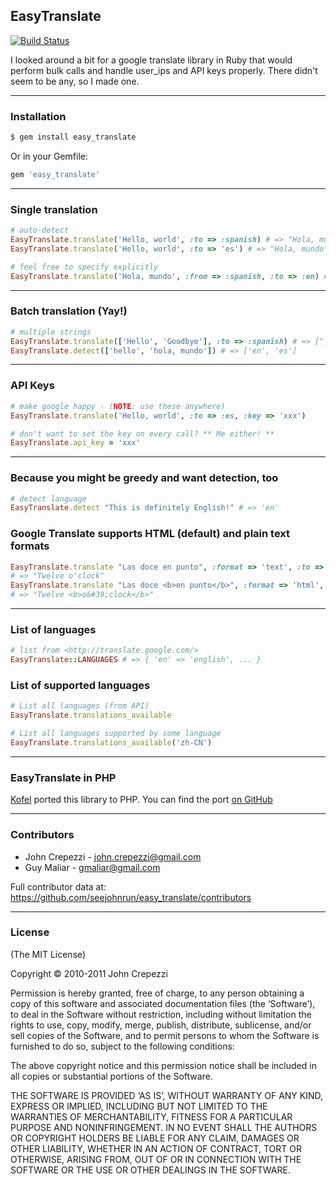 ## EasyTranslate

[![Build Status](https://secure.travis-ci.org/seejohnrun/easy_translate.png)](http://travis-ci.org/seejohnrun/easy_translate)

I looked around a bit for a google translate library in Ruby that would perform bulk calls and handle user_ips and API keys properly.  There didn't seem to be any, so I made one.

---

### Installation

```bash
$ gem install easy_translate
```

Or in your Gemfile:

```ruby
gem 'easy_translate'
```

---

### Single translation

```ruby
# auto-detect
EasyTranslate.translate('Hello, world', :to => :spanish) # => "Hola, mundo"
EasyTranslate.translate('Hello, world', :to => 'es') # => "Hola, mundo"

# feel free to specify explicitly 
EasyTranslate.translate('Hola, mundo', :from => :spanish, :to => :en) # => "Hello, world"
```

---

### Batch translation (Yay!)

```ruby
# multiple strings
EasyTranslate.translate(['Hello', 'Goodbye'], :to => :spanish) # => ["¡Hola", "Despedida"]
EasyTranslate.detect(['hello', 'hola, mundo']) # => ['en', 'es']
```

---

### API Keys

```ruby
# make google happy - (NOTE: use these anywhere)
EasyTranslate.translate('Hello, world', :to => :es, :key => 'xxx')

# don't want to set the key on every call? ** Me either! **
EasyTranslate.api_key = 'xxx'
```

---

### Because you might be greedy and want detection, too

```ruby
# detect language
EasyTranslate.detect "This is definitely English!" # => 'en'
```

### Google Translate supports HTML (default) and plain text formats

```ruby
EasyTranslate.translate "Las doce en punto", :format => 'text', :to => :en        
# => "Twelve o'clock"
EasyTranslate.translate "Las doce <b>en punto</b>", :format => 'html', :to => :en 
# => "Twelve <b>o&#39;clock</b>"
```

---

### List of languages

```ruby
# list from <http://translate.google.com/>
EasyTranslate::LANGUAGES # => { 'en' => 'english', ... }
```

### List of supported languages

```ruby
# List all languages (from API)
EasyTranslate.translations_available

# List all languages supported by some language
EasyTranslate.translations_available('zh-CN')
```

---

### EasyTranslate in PHP

[Kofel](https://github.com/Kofel) ported this library to PHP. 
You can find the port [on GitHub](https://github.com/Kofel/EasyTranslate)

---

### Contributors

* John Crepezzi - john.crepezzi@gmail.com
* Guy Maliar - gmaliar@gmail.com

Full contributor data at:
https://github.com/seejohnrun/easy_translate/contributors

---

### License

(The MIT License)

Copyright © 2010-2011 John Crepezzi

Permission is hereby granted, free of charge, to any person obtaining a copy of this software and associated documentation files (the ‘Software’), to deal in the Software without restriction, including without limitation the rights to use, copy, modify, merge, publish, distribute, sublicense, and/or sell copies of the Software, and to permit persons to whom the Software is furnished to do so, subject to the following conditions:

The above copyright notice and this permission notice shall be included in all copies or substantial portions of the Software.

THE SOFTWARE IS PROVIDED ‘AS IS’, WITHOUT WARRANTY OF ANY KIND, EXPRESS OR IMPLIED, INCLUDING BUT NOT LIMITED TO THE WARRANTIES OF MERCHANTABILITY, FITNESS FOR A PARTICULAR PURPOSE AND NONINFRINGEMENT. IN NO EVENT SHALL THE AUTHORS OR COPYRIGHT HOLDERS BE LIABLE FOR ANY CLAIM, DAMAGES OR OTHER LIABILITY, WHETHER IN AN ACTION OF CONTRACT, TORT OR OTHERWISE, ARISING FROM, OUT OF OR IN CONNECTION WITH THE SOFTWARE OR THE USE OR OTHER DEALINGS IN THE SOFTWARE.
